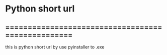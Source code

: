 <h1>Python short url</h1>
<h2>==================================================</h2>
<p>this is python short url by use pyinstaller to .exe </p>
